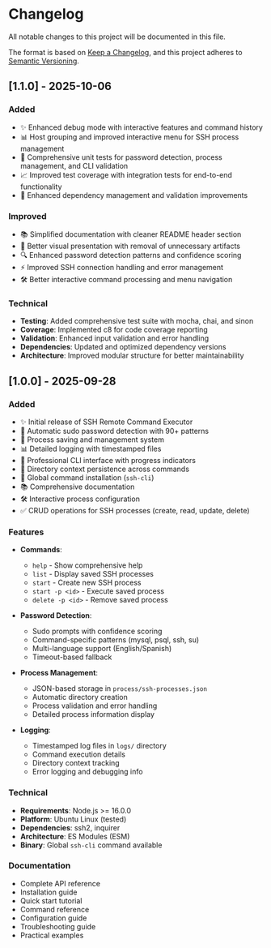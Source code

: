 # Changelog

All notable changes to this project will be documented in this file.

The format is based on [Keep a Changelog](https://keepachangelog.com/en/1.0.0/),
and this project adheres to [Semantic Versioning](https://semver.org/spec/v2.0.0.html).

## [1.1.0] - 2025-10-06

### Added
- ✨ Enhanced debug mode with interactive features and command history
- 📊 Host grouping and improved interactive menu for SSH process management
- 🧪 Comprehensive unit tests for password detection, process management, and CLI validation
- 📈 Improved test coverage with integration tests for end-to-end functionality
- 🔧 Enhanced dependency management and validation improvements

### Improved
- 📚 Simplified documentation with cleaner README header section
- 🎨 Better visual presentation with removal of unnecessary artifacts
- 🔍 Enhanced password detection patterns and confidence scoring
- ⚡ Improved SSH connection handling and error management
- 🛠️ Better interactive command processing and menu navigation

### Technical
- **Testing**: Added comprehensive test suite with mocha, chai, and sinon
- **Coverage**: Implemented c8 for code coverage reporting
- **Validation**: Enhanced input validation and error handling
- **Dependencies**: Updated and optimized dependency versions
- **Architecture**: Improved modular structure for better maintainability

## [1.0.0] - 2025-09-28

### Added
- ✨ Initial release of SSH Remote Command Executor
- 🔐 Automatic sudo password detection with 90+ patterns
- 💾 Process saving and management system
- 📊 Detailed logging with timestamped files
- 🎨 Professional CLI interface with progress indicators
- 📁 Directory context persistence across commands
- 🚀 Global command installation (`ssh-cli`)
- 📚 Comprehensive documentation
- 🛠️ Interactive process configuration
- ✅ CRUD operations for SSH processes (create, read, update, delete)

### Features
- **Commands**:
  - `help` - Show comprehensive help
  - `list` - Display saved SSH processes  
  - `start` - Create new SSH process
  - `start -p <id>` - Execute saved process
  - `delete -p <id>` - Remove saved process

- **Password Detection**:
  - Sudo prompts with confidence scoring
  - Command-specific patterns (mysql, psql, ssh, su)
  - Multi-language support (English/Spanish)
  - Timeout-based fallback

- **Process Management**:
  - JSON-based storage in `process/ssh-processes.json`
  - Automatic directory creation
  - Process validation and error handling
  - Detailed process information display

- **Logging**:
  - Timestamped log files in `logs/` directory
  - Command execution details
  - Directory context tracking
  - Error logging and debugging info

### Technical
- **Requirements**: Node.js >= 16.0.0
- **Platform**: Ubuntu Linux (tested)
- **Dependencies**: ssh2, inquirer
- **Architecture**: ES Modules (ESM)
- **Binary**: Global `ssh-cli` command available

### Documentation
- Complete API reference
- Installation guide
- Quick start tutorial
- Command reference
- Configuration guide
- Troubleshooting guide
- Practical examples